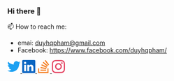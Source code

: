 ### Hi there 👋
📫 How to reach me: 
- emai: duyhqpham@gmail.com
- Facebook: https://www.facebook.com/duyhqpham/

<a href="https://www.facebook.com/duyhqpham/">
<img src="./images/socials/twitter.svg" width="30">
</a>
<a href="https://www.facebook.com/duyhqpham/">
<img src="./images/socials/linkedin.svg" width="30">
</a>
<a href="https://www.facebook.com/duyhqpham/">
<img src="./images/socials/stackoverflow.svg" width="30">
</a>
<a href="https://www.facebook.com/duyhqpham/">
<img src="./images/socials/instagram.svg" width="30">
</a>
<!--
<!--
**duyhqpham-dev/duyhqpham-dev** is a ✨ _special_ ✨ repository because its `README.md` (this file) appears on your GitHub profile.

Here are some ideas to get you started:

- 🔭 I’m currently working on ...
- 🌱 I’m currently learning ...
- 👯 I’m looking to collaborate on ...
- 🤔 I’m looking for help with ...
- 💬 Ask me about ...
- 📫 How to reach me: ...
- 😄 Pronouns: ...
- ⚡ Fun fact: ...
-->
